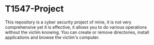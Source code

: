 # T1547-Project
This repository is a cyber security project of mine, it is not very comprehensive yet it is effective, it allows you to do various operations without  the victim knowing. You can create or remove directories, install applications and browse the victim's computer.

